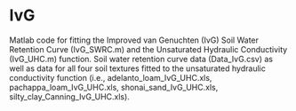 # IvG
Matlab code for fitting the Improved van Genuchten (IvG) Soil Water Retention Curve (IvG_SWRC.m) and the Unsaturated Hydraulic Conductivity (IvG_UHC.m) function. Soil water retention curve data (Data_IvG.csv) as well as data for all four soil textures fitted to the unsaturated hydraulic conductivity function (i.e., adelanto_loam_IvG_UHC.xls, pachappa_loam_IvG_UHC.xls, shonai_sand_IvG_UHC.xls, silty_clay_Canning_IvG_UHC.xls).
